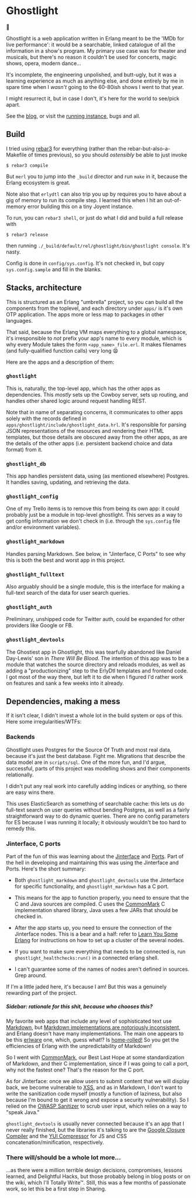 # Ghostlight

👻

Ghostlight is a web application written in Erlang meant to be the 'IMDb for live
performance': it would be a searchable, linked catalogue of all the information
in a show's program. My primary use case was for theater and musicals, but
there's no reason it couldn't be used for concerts, magic shows, opera, modern
dance…

It's incomplete, the engineering unpolished, and butt-ugly, but it was a
learning experience as much as anything else, and done entirely by me in spare
time when I _wasn't_ going to the 60-80ish shows I went to that year.

I might resurrect it, but in case I don't, it's here for the world to see/pick
apart.

See the [blog](http://blog.ghostlight.io), or visit the [running
instance](https://ghostlight.io), bugs and all.

## Build

I tried using [rebar3](https://www.rebar3.org/) for everything (rather than the
rebar-but-also-a-Makefile of times previous), so you should _ostensibly_ be able
to just invoke

    $ rebar3 compile

But `merl` you to jump into the `_build` director and run `make` in it, because
the Erlang ecosystem is great.

Note also that `erlydtl` can also trip you up by requires you to have about a
gig of memory to run its compile step. I learned this when I hit an
out-of-memory error building this on a tiny Joyent instance.

To run, you can `rebar3 shell`, or just do what I did and build a full release
with

    $ rebar3 release

then running `./_build/default/rel/ghostlight/bin/ghostlight console`. It's
nasty.

Config is done in `config/sys.config`. It's not checked in, but copy
`sys.config.sample` and fill in the blanks.

## Stacks, architecture

This is structured as an Erlang "umbrella" project, so you can build all the
components from the toplevel, and each directory under `apps/` is it's own OTP
application. The apps more or less map to packages in other languages.

That said, because the Erlang VM maps everything to a global namespace, it's
irresponsible to _not_ prefix your app's name to every module, which is why
every Module takes the form `<app_name>_file.erl`. It makes filenames (and
fully-qualified function calls) very long 😩

Here are the apps and a description of them:

### `ghostlight`

This is, naturally, the top-level app, which has the other apps as dependencies.
This _mostly_ sets up the Cowboy server, sets up routing, and handles other
shared logic around request handling REST.

Note that in name of separating concerns, it communicates to other apps solely
with the records defined in `apps/ghostlight/include/ghostlight_data.hrl`. It's
responsible for parsing JSON representations of the resources and rendering
their HTML templates, but those details are obscured away from the other apps,
as are the details of the other apps (i.e. persistent backend choice and data
format) from it.

### `ghostlight_db`

This app handles persistent data, using (as mentioned elsewhere) Postgres. It
handles saving, updating, and retrieving the data.

### `ghostlight_config`

One of my Trello items is to remove this from being its own app: it could
probably just be a module in top-level ghostlight. This serves as a way to get
config information we don't check in (i.e. through the `sys.config` file and/or
environment variables).

### `ghostlight_markdown`

Handles parsing Markdown. See below, in "Jinterface, C Ports" to see why this is
both the best and worst app in this project.

### `ghostlight_fulltext`

Also arguably should be a single module, this is the interface for making a
full-text search of the data for user search queries.

### `ghostlight_auth`

Preliminary, unshipped code for Twitter auth, could be expanded for other
providers like Google or FB.

### `ghostlight_devtools`

The Ghostiest app in Ghostlight, this was tearfully abandoned like Daniel
Day-Lewis' son in _There Will Be Blood_. The intention of this app was to be a
module that watches the source directory and reloads modules, as well as adding
a "productionizing" step to the ErlyDtl templates and frontend code. I got most
of the way there, but left it to die when I figured I'd rather work on features
and sank a few weeks into it already.

## Dependencies, making a mess

If it isn't clear, I didn't invest a whole lot in the build system or ops of
this. Here some irregularities/WTFs:

### Backends

Ghostlight uses Postgres for the Source Of Truth and most real data, because
it's just the best database. Fight me. Migrations that describe the data model
are in `scripts/sql`. One of the more fun, and I'd argue, successful, parts of
this project was modelling shows and their components relationally.

I didn't put any real work into carefully adding indices or anything, so there
are easy wins there.

This uses ElasticSearch as something of searchable cache: this lets us do
full-text search on user queries without bending Postgres, as well as a fairly 
straightforward way to do dynamic queries. There are no config parameters for ES
because I was running it locally; it obviously wouldn't be too hard to remedy
this.

### Jinterface, C ports

Part of the fun of this was learning about the [Jinterface][1] and [Ports][2].
Part of the hell in developing and maintaining this was using the Jinterface
and Ports. Here's the short summary:

* Both `ghostlight_markdown` and `ghostlight_devtools` use the Jinterface for
  specific functionality, and `ghostlight_markdown` has a C port.

* This means for the app to function properly, you need to ensure that the C and
  Java sources are compiled. C uses the [CommonMark][3] C implementation shared
  library, Java uses a few JARs that should be checked in.

* After the app starts up, you need to ensure the connection of the Jinterface
  nodes. This is a bear and a half: refer to [Learn You Some Erlang][4] for
  instructions on how to set up a cluster of the several nodes.

* If you want to make sure everything that needs to be connected is, run
  `ghostlight_healthchecks:run()` in a connected erlang shell.

* I can't guarantee some of the names of nodes aren't defined in sources. Grep
  around.

If I'm a little jaded here, it's because I am! But this was a genuinely
rewarding part of the project.

##### Sidebar: rationale for this shit, because who chooses this?

My favorite web apps that include any level of sophisticated text use
[Markdown][5], but [Markdown implementations are notoriously inconsistent][6],
and Erlang doesn't have many implementations. The main one appears to be this
[erlware][7] one, which, guess what!? Is [home-rolled!][8] So you get the
efficiencies of Erlang with the unpredictability of Markdown!

So I went with [CommonMark][9], our Best Last Hope at some standardization of
Markdown, and their C implementation, since if I was going to call a port, why
not the fastest one? That's the reason for the C port.

As for Jinterface: once we allow users to submit content that we will display
back, we become vulnerable to [XSS][10], and as in Markdown, I don't want to
write the sanitization code myself (mostly a function of laziness, but also
because I'm bound to get it wrong and expose a security vulnerability). So I
relied on the [OWASP Sanitizer][11] to scrub user input, which relies on a way
to "speak Java."

`ghostlight_devtools` is usually never connected because it's an app that I
never really finished, but the libraries it's talking to are the [Google Closure
Compiler][12] and the [YUI Compressor][13] for JS and CSS
concatenation/minification, respectively.

### There will/should be a whole lot more…

…as there were a million terrible design decisions, compromises, lessons
learned, and Delightful Hacks, but those probably belong in blog posts or on the
wiki, which I'll Totally Write™. Still, this was a few months of passionate
work, so let this be a first step in Sharing.

   [1]: http://www.erlang.org/doc/apps/jinterface/jinterface_users_guide.html
   [2]: http://erlang.org/doc/reference_manual/ports.html
   [3]: https://github.com/jgm/CommonMark
   [4]: http://learnyousomeerlang.com/distribunomicon#setting-up-an-erlang-cluster
   [5]: https://help.github.com/articles/markdown-basics/
   [6]: http://johnmacfarlane.net/babelmark2/?normalize=1&text=-+top%0A+-+indented+one%0A++-+indented+two%0A+++-+indented+three%0A++++-+indented+four%0A+++++-+indented+five%0A
   [7]: https://github.com/erlware/erlmarkdown
   [8]: https://github.com/erlware/erlmarkdown/blob/master/src/markdown.erl
   [9]: http://commonmark.org/
   [10]: https://www.owasp.org/index.php/Cross-site_Scripting_(XSS)
   [11]: https://www.owasp.org/index.php/OWASP_Java_HTML_Sanitizer_Project
   [12]: https://developers.google.com/closure/compiler/?hl=en
   [13]: http://yui.github.io/yuicompressor/
